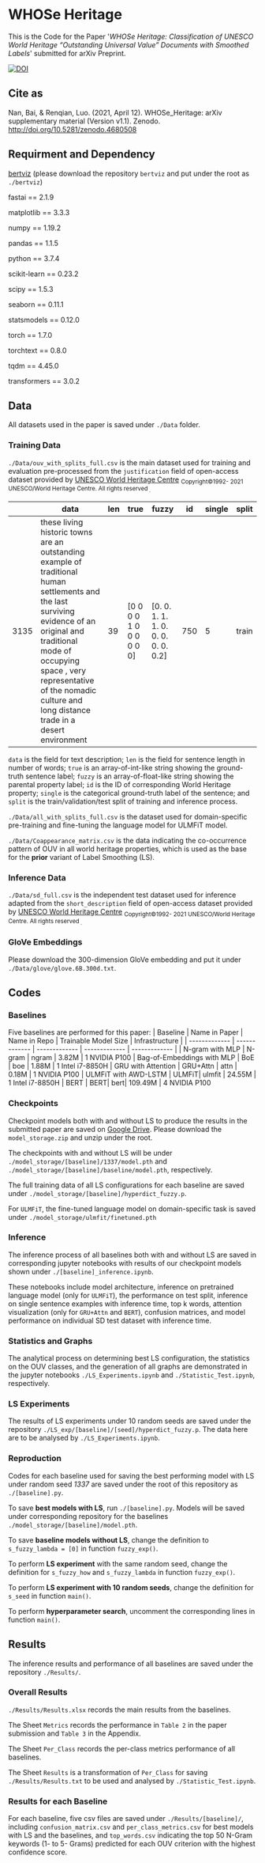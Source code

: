 # WHOSe Heritage
This is the Code for the Paper '*WHOSe Heritage: Classification of UNESCO World Heritage “Outstanding Universal Value” Documents with Smoothed Labels*' submitted for arXiv Preprint.

[![DOI](https://zenodo.org/badge/334622375.svg)](https://zenodo.org/badge/latestdoi/334622375)

## Cite as

Nan, Bai, & Renqian, Luo. (2021, April 12). WHOSe_Heritage: arXiv supplementary material (Version v1.1). Zenodo. http://doi.org/10.5281/zenodo.4680508

## Requirment and Dependency
[bertviz](https://github.com/jessevig/bertviz) (please download the repository ```bertviz``` and put under the root as ```./bertviz```)

fastai == 2.1.9

matplotlib == 3.3.3

numpy == 1.19.2

pandas == 1.1.5

python == 3.7.4

scikit-learn == 0.23.2

scipy == 1.5.3

seaborn == 0.11.1

statsmodels == 0.12.0

torch == 1.7.0

torchtext == 0.8.0

tqdm == 4.45.0

transformers == 3.0.2

## Data
All datasets used in the paper is saved under ```./Data``` folder.

### Training Data
```./Data/ouv_with_splits_full.csv``` is the main dataset used for training and evaluation pre-processed from the ```justification``` field of open-access dataset provided by [UNESCO World Heritage Centre](http://whc.unesco.org/en/syndication) <sub>Copyright©1992- 2021 UNESCO/World Heritage Centre. All rights reserved<sub> .

| | data | len | true | fuzzy | id | single | split |
| ------------- | ------------- | ------------- | ------------- | ------------- | ------------- | ------------- |------------- |
| 3135 | these living historic towns are an outstanding example of traditional human settlements and the last surviving evidence of an original and traditional mode of occupying space , very representative of the nomadic culture and long distance trade in a desert environment | 39 | [0 0 0 0 1 0 0 0 0 0 0] | [0.  0.  1.  1.  1.  0.  0.  0.  0.  0.  0.2] | 750 | 5 | train

```data``` is the field for text description; ```len``` is the field for sentence length in number of words; ```true``` is an array-of-int-like string showing the ground-truth sentence label; ```fuzzy``` is an array-of-float-like string showing the parental property label; ```id``` is the ID of corresponding World Heritage property; ```single``` is the categorical ground-truth label of the sentence; and ```split``` is the train/validation/test split of training and inference process.

```./Data/all_with_splits_full.csv``` is the dataset used for domain-specific pre-training and fine-tuning the language model for ULMFiT model.

```./Data/Coappearance_matrix.csv``` is the data indicating the co-occurrence pattern of OUV in all world heritage properties, which is used as the base for the **prior** variant of Label Smoothing (LS).

### Inference Data
```./Data/sd_full.csv``` is the independent test dataset used for inference adapted from the ```short_description``` field of open-access dataset provided by [UNESCO World Heritage Centre](http://whc.unesco.org/en/syndication) <sub>Copyright©1992- 2021 UNESCO/World Heritage Centre. All rights reserved<sub> .

### GloVe Embeddings
Please download the 300-dimension GloVe embedding and put it under ```./Data/glove/glove.6B.300d.txt```.

## Codes

### Baselines
Five baselines are performed for this paper:
| Baseline | Name in Paper | Name in Repo | Trainable Model Size | Infrastructure |
| ------------- | ------------- | ------------- | ------------- | ------------- |
| N-gram with MLP | N-gram | ngram | 3.82M | 1 NVIDIA P100
| Bag-of-Embeddings with MLP | BoE | boe | 1.88M | 1 Intel i7-8850H
| GRU with Attention | GRU+Attn | attn | 0.18M | 1 NVIDIA P100
| ULMFiT with AWD-LSTM | ULMFiT| ulmfit | 24.55M | 1 Intel i7-8850H
| BERT | BERT| bert| 109.49M | 4 NVIDIA P100

### Checkpoints
Checkpoint models both with and without LS to produce the results in the submitted paper are saved on [Google Drive](https://drive.google.com/file/d/1pnWy5fNVixAUvp3xRTRJh4jN9JiXrrZM/view?usp=sharing). 
Please download the ```model_storage.zip``` and unzip under the root.

The checkpoints with and without LS will be under ```./model_storage/[baseline]/1337/model.pth``` and ```./model_storage/[baseline]/baseline/model.pth```, respectively. 

The full training data of all LS configurations for each baseline are saved under ```./model_storage/[baseline]/hyperdict_fuzzy.p```.

For ```ULMFiT```, the fine-tuned language model on domain-specific task is saved under ```./model_storage/ulmfit/finetuned.pth```

### Inference
The inference process of all baselines both with and without LS are saved in corresponding jupyter notebooks with results of our checkpoint models shown under ```./[baseline]_inference.ipynb```.

These notebooks include model architecture, inference on pretrained language model (only for ```ULMFiT```), the performance on test split, inference on single sentence examples with inference time, top k words, attention visualization (only for ```GRU+Attn``` and ```BERT```), confusion matrices, and model performance on individual SD test dataset with inference time.

### Statistics and Graphs
The analytical process on determining best LS configuration, the statistics on the OUV classes, and the generation of all graphs are demonstrated in the jupyter notebooks ```./LS_Experiments.ipynb``` and ```./Statistic_Test.ipynb```, respectively.

### LS Experiments
The results of LS experiments under 10 random seeds are saved under the repository ```./LS_exp/[baseline]/[seed]/hyperdict_fuzzy.p```.
The data here are to be analysed by ```./LS_Experiments.ipynb```.

### Reproduction
Codes for each baseline used for saving the best performing model with LS under random seed *1337* are saved under the root of this repository as ```./[baseline].py```. 

To save **best models with LS**, run ```./[baseline].py```. Models will be saved under corresponding repository for the baselines ```./model_storage/[baseline]/model.pth```.

To save **baseline models without LS**, change the definition to ```s_fuzzy_lambda = [0]``` in function ```fuzzy_exp()```.

To perform **LS experiment** with the same random seed, change the definition for ```s_fuzzy_how``` and ```s_fuzzy_lambda``` in function ```fuzzy_exp()```.

To perform **LS experiment with 10 random seeds**, change the definition for ```s_seed``` in function ```main()```.

To perform **hyperparameter search**, uncomment the corresponding lines in function ```main()```.

## Results
The inference results and performance of all baselines are saved under the repository ```./Results/```.

### Overall Results

```./Results/Results.xlsx``` records the main results from the baselines.

The Sheet ```Metrics``` records the performance in ```Table 2``` in the paper submission and ```Table 3``` in the Appendix.

The Sheet ```Per_Class``` records the per-class metrics performance of all baselines.

The Sheet ```Results``` is a transformation of ```Per_Class``` for saving ```./Results/Results.txt``` to be used and analysed by ```./Statistic_Test.ipynb```.


### Results for each Baseline
For each baseline, five csv files are saved under ```./Results/[baseline]/```, including ```confusion_matrix.csv``` and ```per_class_metrics.csv``` for best models with LS and the baselines, and ```top_words.csv``` indicating the top 50 N-Gram keywords (1- to 5- Grams) predicted for each OUV criterion with the highest confidence score.

